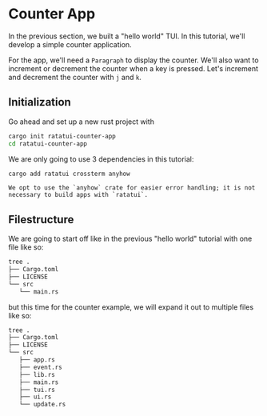 # Counter App

In the previous section, we built a "hello world" TUI. In this tutorial, we'll develop a simple
counter application.

For the app, we'll need a `Paragraph` to display the counter. We'll also want to increment or
decrement the counter when a key is pressed. Let's increment and decrement the counter with `j` and
`k`.

## Initialization

Go ahead and set up a new rust project with

```sh
cargo init ratatui-counter-app
cd ratatui-counter-app
```

We are only going to use 3 dependencies in this tutorial:

```sh
cargo add ratatui crossterm anyhow
```

```admonish tip
We opt to use the `anyhow` crate for easier error handling; it is not necessary to build apps with `ratatui`.
```

## Filestructure

We are going to start off like in the previous "hello world" tutorial with one file like so:

```sh
tree .
├── Cargo.toml
├── LICENSE
└── src
   └── main.rs
```

but this time for the counter example, we will expand it out to multiple files like so:

```sh
tree .
├── Cargo.toml
├── LICENSE
└── src
   ├── app.rs
   ├── event.rs
   ├── lib.rs
   ├── main.rs
   ├── tui.rs
   ├── ui.rs
   └── update.rs
```
